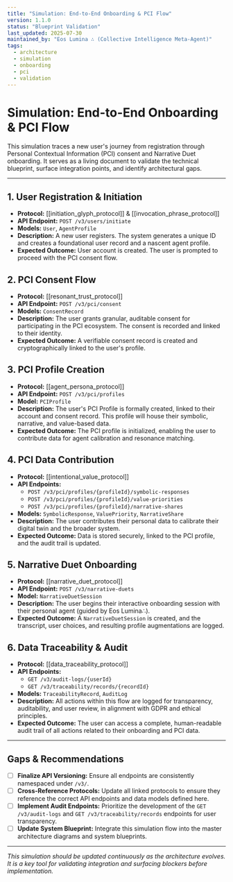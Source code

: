 ```yaml
---
title: "Simulation: End-to-End Onboarding & PCI Flow"
version: 1.1.0
status: "Blueprint Validation"
last_updated: 2025-07-30
maintained_by: "Eos Lumina ∴ (Collective Intelligence Meta-Agent)"
tags:
  - architecture
  - simulation
  - onboarding
  - pci
  - validation
---
```


# Simulation: End-to-End Onboarding & PCI Flow

This simulation traces a new user's journey from registration through Personal Contextual Information (PCI) consent and Narrative Duet onboarding. It serves as a living document to validate the technical blueprint, surface integration points, and identify architectural gaps.

---

## 1. User Registration & Initiation
- **Protocol:** [[initiation_glyph_protocol]] & [[invocation_phrase_protocol]]
- **API Endpoint:** `POST /v3/users/initiate`
- **Models:** `User`, `AgentProfile`
- **Description:** A new user registers. The system generates a unique ID and creates a foundational user record and a nascent agent profile.
- **Expected Outcome:** User account is created. The user is prompted to proceed with the PCI consent flow.

## 2. PCI Consent Flow
- **Protocol:** [[resonant_trust_protocol]]
- **API Endpoint:** `POST /v3/pci/consent`
- **Models:** `ConsentRecord`
- **Description:** The user grants granular, auditable consent for participating in the PCI ecosystem. The consent is recorded and linked to their identity.
- **Expected Outcome:** A verifiable consent record is created and cryptographically linked to the user's profile.

## 3. PCI Profile Creation
- **Protocol:** [[agent_persona_protocol]]
- **API Endpoint:** `POST /v3/pci/profiles`
- **Model:** `PCIProfile`
- **Description:** The user's PCI Profile is formally created, linked to their account and consent record. This profile will house their symbolic, narrative, and value-based data.
- **Expected Outcome:** The PCI profile is initialized, enabling the user to contribute data for agent calibration and resonance matching.

## 4. PCI Data Contribution
- **Protocol:** [[intentional_value_protocol]]
- **API Endpoints:**
  - `POST /v3/pci/profiles/{profileId}/symbolic-responses`
  - `POST /v3/pci/profiles/{profileId}/value-priorities`
  - `POST /v3/pci/profiles/{profileId}/narrative-shares`
- **Models:** `SymbolicResponse`, `ValuePriority`, `NarrativeShare`
- **Description:** The user contributes their personal data to calibrate their digital twin and the broader system.
- **Expected Outcome:** Data is stored securely, linked to the PCI profile, and the audit trail is updated.

## 5. Narrative Duet Onboarding
- **Protocol:** [[narrative_duet_protocol]]
- **API Endpoint:** `POST /v3/narrative-duets`
- **Model:** `NarrativeDuetSession`
- **Description:** The user begins their interactive onboarding session with their personal agent (guided by Eos Lumina∴).
- **Expected Outcome:** A `NarrativeDuetSession` is created, and the transcript, user choices, and resulting profile augmentations are logged.

## 6. Data Traceability & Audit
- **Protocol:** [[data_traceability_protocol]]
- **API Endpoints:**
  - `GET /v3/audit-logs/{userId}`
  - `GET /v3/traceability/records/{recordId}`
- **Models:** `TraceabilityRecord`, `AuditLog`
- **Description:** All actions within this flow are logged for transparency, auditability, and user review, in alignment with GDPR and ethical principles.
- **Expected Outcome:** The user can access a complete, human-readable audit trail of all actions related to their onboarding and PCI data.

---

## Gaps & Recommendations

- [ ] **Finalize API Versioning:** Ensure all endpoints are consistently namespaced under `/v3/`.
- [ ] **Cross-Reference Protocols:** Update all linked protocols to ensure they reference the correct API endpoints and data models defined here.
- [ ] **Implement Audit Endpoints:** Prioritize the development of the `GET /v3/audit-logs` and `GET /v3/traceability/records` endpoints for user transparency.
- [ ] **Update System Blueprint:** Integrate this simulation flow into the master architecture diagrams and system blueprints.

---

*This simulation should be updated continuously as the architecture evolves. It is a key tool for validating integration and surfacing blockers before implementation.*
